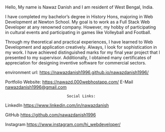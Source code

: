 
Hello, My name is Nawaz Danish and I am resident of West Bengal, India.
                    
I have completed my bachelor’s degree in History Hons, majoring in Web Development at Newton School. My goal is to work as a Full Stack Web Developer at any renowned company. However, my hobby of participating in cultural events and participating in games like Volleyball and Football.
                    
Through my theoretical and practical experiences, I have learned to Web Development and application creatively. Always, I look for sophistication in my work. I have achieved distinguished marks for my final year project that I presented to my supervisor. Additionally, I obtained many certificates of appreciation for designing inventive software for commercial sectors.


environment url: https://nawazdanish1996.github.io/nawazdanish1996/

Portfolio Website: https://nawazd.000webhostapp.com/
 E-Mail                    nawazdanish1996@gmail.com





                                Social Links:

LinkedIn                 https://www.linkedin.com/in/nawazdanish

GitHub                    https://github.com/nawazdanish1996

Instagram                https://www.instagram.com/hi_webdeveloper/











